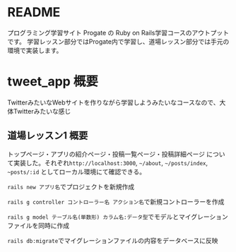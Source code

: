 # README

プログラミング学習サイト Progate の Ruby on Rails学習コースのアウトプットです。
学習レッスン部分ではProgate内で学習し、道場レッスン部分では手元の環境で実装します。

# tweet_app 概要
TwitterみたいなWebサイトを作りながら学習しようみたいなコースなので、大体Twitterみたいな感じ
## 道場レッスン1 概要
トップページ・アプリの紹介ページ・投稿一覧ページ・投稿詳細ページ について実装した。それぞれ`http://localhost:3000`, `~/about`, `~/posts/index`, `~posts/:id` としてローカル環境にて確認できる。

`rails new アプリ名`でプロジェクトを新規作成

`rails g controller コントローラー名 アクション名`で新規コントローラーを作成

`rails g model テーブル名(単数形) カラム名:データ型`でモデルとマイグレーションファイルを同時に作成

`rails db:migrate`でマイグレーションファイルの内容をデータベースに反映

